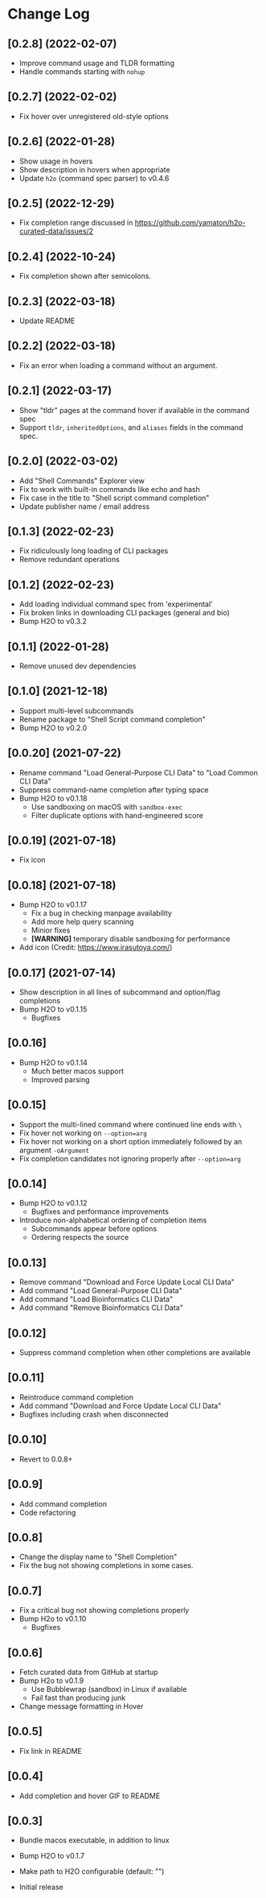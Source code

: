# Change Log
## [0.2.8] (2022-02-07)
- Improve command usage and TLDR formatting
- Handle commands starting with `nohup`

## [0.2.7] (2022-02-02)
- Fix hover over unregistered old-style options

## [0.2.6] (2022-01-28)
- Show usage in hovers
- Show description in hovers when appropriate
- Update `h2o` (command spec parser) to v0.4.6

## [0.2.5] (2022-12-29)
- Fix completion range discussed in https://github.com/yamaton/h2o-curated-data/issues/2

## [0.2.4] (2022-10-24)
- Fix completion shown after semicolons.

## [0.2.3] (2022-03-18)
- Update README

## [0.2.2] (2022-03-18)
- Fix an error when loading a command without an argument.

## [0.2.1] (2022-03-17)
- Show "tldr" pages at the command hover if available in the command spec
- Support `tldr`, `inheritedOptions`, and `aliases` fields in the command spec.

## [0.2.0] (2022-03-02)
- Add "Shell Commands" Explorer view
- Fix to work with built-in commands like echo and hash
- Fix case in the title to "Shell script command completion"
- Update publisher name / email address

## [0.1.3] (2022-02-23)
- Fix ridiculously long loading of CLI packages
- Remove redundant operations

## [0.1.2] (2022-02-23)
- Add loading individual command spec from 'experimental'
- Fix broken links in downloading CLI packages (general and bio)
- Bump H2O to v0.3.2

## [0.1.1] (2022-01-28)
- Remove unused dev dependencies

## [0.1.0] (2021-12-18)
- Support multi-level subcommands
- Rename package to "Shell Script command completion"
- Bump H2O to v0.2.0

## [0.0.20] (2021-07-22)
- Rename command "Load General-Purpose CLI Data" to "Load Common CLI Data"
- Suppress command-name completion after typing space
- Bump H2O to v0.1.18
    - Use sandboxing on macOS with `sandbox-exec`
    - Filter duplicate options with hand-engineered score

## [0.0.19] (2021-07-18)
- Fix icon

## [0.0.18] (2021-07-18)
- Bump H2O to v0.1.17
    - Fix a bug in checking manpage availability
    - Add more help query scanning
    - Minior fixes
    - **[WARNING]** temporary disable sandboxing for performance
- Add icon (Credit: https://www.irasutoya.com/)

## [0.0.17] (2021-07-14)
- Show description in all lines of subcommand and option/flag completions
- Bump H2O to v0.1.15
    - Bugfixes

## [0.0.16]
- Bump H2O to v0.1.14
    - Much better macos support
    - Improved parsing

## [0.0.15]
- Support the multi-lined command where continued line ends with `\`
- Fix hover not working on `--option=arg`
- Fix hover not working on a short option immediately followed by an argument `-oArgument`
- Fix completion candidates not ignoring properly after `--option=arg`

## [0.0.14]
- Bump H2O to v0.1.12
    - Bugfixes and performance improvements
- Introduce non-alphabetical ordering of completion items
    - Subcommands appear before options
    - Ordering respects the source

## [0.0.13]
- Remove command "Download and Force Update Local CLI Data"
- Add command "Load General-Purpose CLI Data"
- Add command "Load Bioinformatics CLI Data"
- Add command "Remove Bioinformatics CLI Data"

## [0.0.12]
- Suppress command completion when other completions are available

## [0.0.11]
- Reintroduce command completion
- Add command "Download and Force Update Local CLI Data"
- Bugfixes including crash when disconnected

## [0.0.10]
- Revert to 0.0.8+

## [0.0.9]
- Add command completion
- Code refactoring

## [0.0.8]
- Change the display name to "Shell Completion"
- Fix the bug not showing completions in some cases.

## [0.0.7]
- Fix a critical bug not showing completions properly
- Bump H2o to v0.1.10
    - Bugfixes

## [0.0.6]
- Fetch curated data from GitHub at startup
- Bump H2o to v0.1.9
    - Use Bubblewrap (sandbox) in Linux if available
    - Fail fast than producing junk
- Change message formatting in Hover

## [0.0.5]
- Fix link in README

## [0.0.4]
- Add completion and hover GIF to README

## [0.0.3]
- Bundle macos executable, in addition to linux
- Bump H2O to v0.1.7
- Make path to H2O configurable (default: "<bundled>")

- Initial release